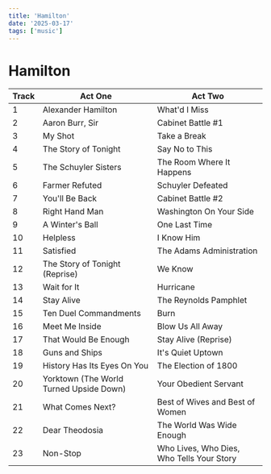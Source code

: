 ```yaml
---
title: 'Hamilton'
date: '2025-03-17'
tags: ['music']
---
```


# Hamilton

| Track | Act One                                 | Act Two                                   |
| ----- | --------------------------------------- | ----------------------------------------- |
| 1     | Alexander Hamilton                      | What'd I Miss                             |
| 2     | Aaron Burr, Sir                         | Cabinet Battle #1                         |
| 3     | My Shot                                 | Take a Break                              |
| 4     | The Story of Tonight                    | Say No to This                            |
| 5     | The Schuyler Sisters                    | The Room Where It Happens                 |
| 6     | Farmer Refuted                          | Schuyler Defeated                         |
| 7     | You'll Be Back                          | Cabinet Battle #2                         |
| 8     | Right Hand Man                          | Washington On Your Side                   |
| 9     | A Winter's Ball                         | One Last Time                             |
| 10    | Helpless                                | I Know Him                                |
| 11    | Satisfied                               | The Adams Administration                  |
| 12    | The Story of Tonight (Reprise)          | We Know                                   |
| 13    | Wait for It                             | Hurricane                                 |
| 14    | Stay Alive                              | The Reynolds Pamphlet                     |
| 15    | Ten Duel Commandments                   | Burn                                      |
| 16    | Meet Me Inside                          | Blow Us All Away                          |
| 17    | That Would Be Enough                    | Stay Alive (Reprise)                      |
| 18    | Guns and Ships                          | It's Quiet Uptown                         |
| 19    | History Has Its Eyes On You             | The Election of 1800                      |
| 20    | Yorktown (The World Turned Upside Down) | Your Obedient Servant                     |
| 21    | What Comes Next?                        | Best of Wives and Best of Women           |
| 22    | Dear Theodosia                          | The World Was Wide Enough                 |
| 23    | Non-Stop                                | Who Lives, Who Dies, Who Tells Your Story |
